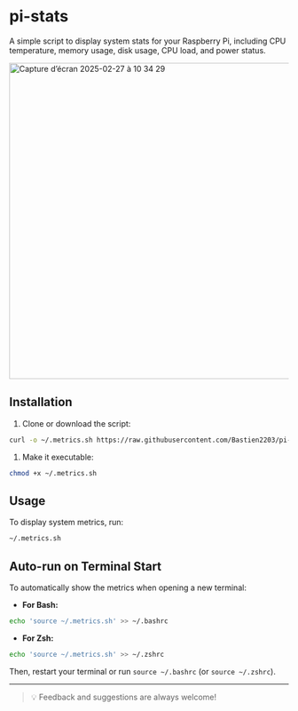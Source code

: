 # pi-stats
A simple script to display system stats for your Raspberry Pi, including CPU temperature, memory usage, disk usage, CPU load, and power status.

<img width="569" alt="Capture d’écran 2025-02-27 à 10 34 29" src="https://github.com/user-attachments/assets/08f47fbc-b614-49c4-9e7d-f070a2e5ce3e" />


## Installation

1. Clone or download the script:
```sh
curl -o ~/.metrics.sh https://raw.githubusercontent.com/Bastien2203/pi-stats/refs/heads/main/.metrics.sh
```

1. Make it executable:
```sh
chmod +x ~/.metrics.sh
```

## Usage

To display system metrics, run:
```sh
~/.metrics.sh
```

## Auto-run on Terminal Start

To automatically show the metrics when opening a new terminal:

- **For Bash:**
```sh
echo 'source ~/.metrics.sh' >> ~/.bashrc
```

- **For Zsh:**
```sh
echo 'source ~/.metrics.sh' >> ~/.zshrc
```

Then, restart your terminal or run `source ~/.bashrc` (or `source ~/.zshrc`).

---------------

> 💡 Feedback and suggestions are always welcome!
